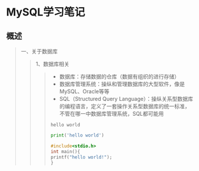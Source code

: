 # MySQL学习笔记

## 概述 

> 一、关于数据库
>> 1、数据库相关
>>> - 数据库：存储数据的仓库（数据有组织的进行存储）  
>>> - 数据库管理系统：操纵和管理数据库的大型软件，像是MySQL、Oracle等等  
>>> - SQL（Structured Query Language）：操纵关系型数据库的编程语言，定义了一套操作关系型数据库的统一标准，不管在哪一中数据库管理系统，SQL都可能用
>>>```shell
>>>hello world
>>>```
>>>```python
>>> print('hello world')
>>>```
>>>```C
>>>#include<stdio.h>
>>>int main(){
  >>>printf("hello world!");
>>>} 
>>>```
